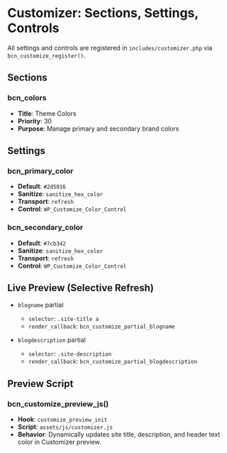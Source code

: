 # Customizer: Sections, Settings, Controls

All settings and controls are registered in `includes/customizer.php` via `bcn_customize_register()`.

## Sections

### bcn_colors
- **Title**: Theme Colors
- **Priority**: 30
- **Purpose**: Manage primary and secondary brand colors

## Settings

### bcn_primary_color
- **Default**: `#2d5016`
- **Sanitize**: `sanitize_hex_color`
- **Transport**: `refresh`
- **Control**: `WP_Customize_Color_Control`

### bcn_secondary_color
- **Default**: `#7cb342`
- **Sanitize**: `sanitize_hex_color`
- **Transport**: `refresh`
- **Control**: `WP_Customize_Color_Control`

## Live Preview (Selective Refresh)

- `blogname` partial
  - `selector`: `.site-title a`
  - `render_callback`: `bcn_customize_partial_blogname`

- `blogdescription` partial
  - `selector`: `.site-description`
  - `render_callback`: `bcn_customize_partial_blogdescription`

## Preview Script

### bcn_customize_preview_js()
- **Hook**: `customize_preview_init`
- **Script**: `assets/js/customizer.js`
- **Behavior**: Dynamically updates site title, description, and header text color in Customizer preview.
